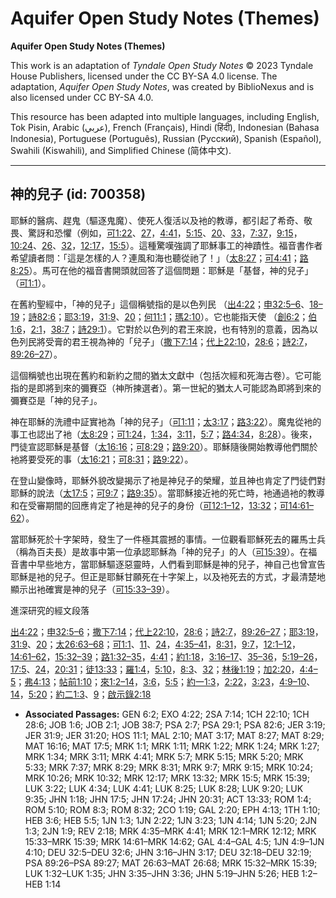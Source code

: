 # Aquifer Open Study Notes (Themes)

**Aquifer Open Study Notes (Themes)**

This work is an adaptation of *Tyndale Open Study Notes* © 2023 Tyndale House Publishers, licensed under the CC BY\-SA 4\.0 license. The adaptation, *Aquifer Open Study Notes*, was created by BiblioNexus and is also licensed under CC BY\-SA 4\.0\.

This resource has been adapted into multiple languages, including English, Tok Pisin, Arabic (عربي), French (Français), Hindi (हिंदी), Indonesian (Bahasa Indonesia), Portuguese (Português), Russian (Русский), Spanish (Español), Swahili (Kiswahili), and Simplified Chinese (简体中文).



--------------------------------

## 神的兒子 (id: 700358)

耶穌的醫病、趕鬼（驅逐鬼魔）、使死人復活以及衪的教導，都引起了希奇、敬畏、驚訝和恐懼（例如，[可1:22](https://ref.ly/Mark1:22)、[27](https://ref.ly/Mark1:27)，[4:41](https://ref.ly/Mark4:41)，[5:15](https://ref.ly/Mark5:15)、[20](https://ref.ly/Mark5:20)、[33](https://ref.ly/Mark5:33)，[7:37](https://ref.ly/Mark7:37)，[9:15](https://ref.ly/Mark9:15)，[10:24](https://ref.ly/Mark10:24)、[26](https://ref.ly/Mark10:26)、[32](https://ref.ly/Mark10:32)，[12:17](https://ref.ly/Mark12:17)，[15:5](https://ref.ly/Mark15:5)）。這種驚嘆強調了耶穌事工的神蹟性。福音書作者希望讀者問：「這是怎樣的人？連風和海也聽從祂了！」（[太8:27](https://ref.ly/Matt8:27)；[可4:41](https://ref.ly/Mark4:41)；[路8:25](https://ref.ly/Luke8:25)）。馬可在他的福音書開頭就回答了這個問題：耶穌是「基督，神的兒子」（[可1:1](https://ref.ly/Mark1:1)）。

在舊約聖經中，「神的兒子」這個稱號指的是以色列民 （[出4:22](https://ref.ly/Exod4:22)；[申32:5–6](https://ref.ly/Deut32:5-Deut32:6)、[18–19](https://ref.ly/Deut32:18-Deut32:19)；[詩82:6](https://ref.ly/Ps82:6)；[耶3:19](https://ref.ly/Jer3:19)，[31:9](https://ref.ly/Jer31:9)、[20](https://ref.ly/Jer31:20)；[何11:1](https://ref.ly/Hos11:1)；[瑪2:10](https://ref.ly/Mal2:10)）。它也能指天使 （[創6:2](https://ref.ly/Gen6:2)；[伯1:6](https://ref.ly/Job1:6)，[2:1](https://ref.ly/Job2:1)，[38:7](https://ref.ly/Job38:7)；[詩29:1](https://ref.ly/Ps29:1)）。它對於以色列的君王來說，也有特別的意義，因為以色列民將受膏的君王視為神的「兒子」（[撒下7:14](https://ref.ly/2Sam7:14)；[代上22:10](https://ref.ly/1Chr22:10)，[28:6](https://ref.ly/1Chr28:6)；[詩2:7](https://ref.ly/Ps2:7)，[89:26–27](https://ref.ly/Ps89:26-Ps89:27)）。

這個稱號也出現在舊約和新約之間的猶太文獻中（包括次經和死海古卷）。它可能指的是即將到來的彌賽亞（神所揀選者）。第一世紀的猶太人可能認為即將到來的彌賽亞是「神的兒子」。

神在耶穌的洗禮中証實衪為「神的兒子」（[可1:11](https://ref.ly/Mark1:11)；[太3:17](https://ref.ly/Matt3:17)；[路3:22](https://ref.ly/Luke3:22)）。魔鬼從衪的事工也認出了衪（[太8:29](https://ref.ly/Matt8:29)；[可1:24](https://ref.ly/Mark1:24)，[1:34](https://ref.ly/Mark1:34)，[3:11](https://ref.ly/Mark3:11)，[5:7](https://ref.ly/Mark5:7)；[路4:34](https://ref.ly/Luke4:34)，[8:28](https://ref.ly/Luke8:28)）。後來，門徒宣認耶穌是基督（[太16:16](https://ref.ly/Matt16:16)；[可8:29](https://ref.ly/Mark8:29)；[路9:20](https://ref.ly/Luke9:20)）。耶穌隨後開始教導他們關於衪將要受死的事（[太16:21](https://ref.ly/Matt16:16)；[可8:31](https://ref.ly/Mark8:31)；[路9:22](https://ref.ly/Luke9:20)）。

在登山變像時，耶穌外貌改變揭示了衪是神兒子的榮耀，並且神也肯定了門徒們對耶穌的說法（[太17:5](https://ref.ly/Matt17:5)；[可9:7](https://ref.ly/Mark9:7)；[路9:35](https://ref.ly/Luke9:35)）。當耶穌接近衪的死亡時，衪通過衪的教導和在受審期間的回應肯定了衪是神的兒子的身份（[可12:1–12](https://ref.ly/Mark12:1-Mark12:12)，[13:32](https://ref.ly/Mark13:32)；[可14:61–62](https://ref.ly/Mark14:61-Mark14:62)）。

當耶穌死於十字架時，發生了一件極其震撼的事情。一位觀看耶穌死去的羅馬士兵（稱為百夫長）是故事中第一位承認耶穌為「神的兒子」的人（[可15:39](https://ref.ly/Mark15:39)）。在福音書中早些地方，當耶穌驅逐惡靈時，人們看到耶穌是神的兒子，神自己也曾宣告耶穌是衪的兒子。但正是耶穌甘願死在十字架上，以及衪死去的方式，才最清楚地顯示出衪確實是神的兒子（[可15:33–39](https://ref.ly/Mark15:33-Mark15:39)）。

進深研究的經文段落

[出4:22](https://ref.ly/Exod4:22)；[申32:5–6](https://ref.ly/Deut32:5-Deut32:6)；[撒下7:14](https://ref.ly/2Sam7:14)；[代上22:10](https://ref.ly/1Chr22:10)，[28:6](https://ref.ly/1Chr28:6)；[詩2:7](https://ref.ly/Ps2:7)，[89:26–27](https://ref.ly/Ps89:26-Ps89:27)；[耶3:19](https://ref.ly/Jer3:19)，[31:9](https://ref.ly/Jer31:9)、[20](https://ref.ly/Jer31:20)；[太26:63–68](https://ref.ly/Matt26:63-Matt26:68)；[可1:1](https://ref.ly/Mark1:1)、[11](https://ref.ly/Mark1:11)、[24](https://ref.ly/Mark1:24)，[4:35–41](https://ref.ly/Mark4:35-Mark4:41)，[8:31](https://ref.ly/Mark8:31)，[9:7](https://ref.ly/Mark9:7)，[12:1–12](https://ref.ly/Mark12:1-Mark12:12)，[14:61–62](https://ref.ly/Mark14:61-Mark14:62)，[15:32–39](https://ref.ly/Mark15:32-Mark15:39)；[路1:32–35](https://ref.ly/Luke1:32-Luke1:35)，[4:41](https://ref.ly/Luke4:41)；[約1:18](https://ref.ly/John1:18)，[3:16–17](https://ref.ly/John3:16-John3:17)、[35–36](https://ref.ly/John3:35-John3:36)，[5:19–26](https://ref.ly/John5:19-John5:26)，[17:5](https://ref.ly/John17:5)、[24](https://ref.ly/John17:24)，[20:31](https://ref.ly/John20:31)；[徒13:33](https://ref.ly/Acts13:33)；[羅1:4](https://ref.ly/Rom1:4)，[5:10](https://ref.ly/Rom5:10)，[8:3](https://ref.ly/Rom8:3)、[32](https://ref.ly/Rom8:32)；[林後1:19](https://ref.ly/2Cor1:19)；[加2:20](https://ref.ly/Gal2:20)，[4:4–5](https://ref.ly/Gal4:4-Gal4:5)；[弗4:13](https://ref.ly/Eph4:13)；[帖前1:10](https://ref.ly/1Thess1:10)；[來1:2–14](https://ref.ly/Heb1:2-Heb1:14)，[3:6](https://ref.ly/Heb3:6)，[5:5](https://ref.ly/Heb5:5)；[約一1:3](https://ref.ly/1John1:3)，[2:22](https://ref.ly/1John2:22)，[3:23](https://ref.ly/1John3:23)，[4:9–10](https://ref.ly/1John4:9-1John4:10)、[14](https://ref.ly/1John4:14)，[5:20](https://ref.ly/1John5:20)；[約二1:3](https://ref.ly/2John1:3)、[9](https://ref.ly/2John1:9)；[啟示錄2:18](https://ref.ly/Rev2:18)

* **Associated Passages:** GEN 6:2; EXO 4:22; 2SA 7:14; 1CH 22:10; 1CH 28:6; JOB 1:6; JOB 2:1; JOB 38:7; PSA 2:7; PSA 29:1; PSA 82:6; JER 3:19; JER 31:9; JER 31:20; HOS 11:1; MAL 2:10; MAT 3:17; MAT 8:27; MAT 8:29; MAT 16:16; MAT 17:5; MRK 1:1; MRK 1:11; MRK 1:22; MRK 1:24; MRK 1:27; MRK 1:34; MRK 3:11; MRK 4:41; MRK 5:7; MRK 5:15; MRK 5:20; MRK 5:33; MRK 7:37; MRK 8:29; MRK 8:31; MRK 9:7; MRK 9:15; MRK 10:24; MRK 10:26; MRK 10:32; MRK 12:17; MRK 13:32; MRK 15:5; MRK 15:39; LUK 3:22; LUK 4:34; LUK 4:41; LUK 8:25; LUK 8:28; LUK 9:20; LUK 9:35; JHN 1:18; JHN 17:5; JHN 17:24; JHN 20:31; ACT 13:33; ROM 1:4; ROM 5:10; ROM 8:3; ROM 8:32; 2CO 1:19; GAL 2:20; EPH 4:13; 1TH 1:10; HEB 3:6; HEB 5:5; 1JN 1:3; 1JN 2:22; 1JN 3:23; 1JN 4:14; 1JN 5:20; 2JN 1:3; 2JN 1:9; REV 2:18; MRK 4:35–MRK 4:41; MRK 12:1–MRK 12:12; MRK 15:33–MRK 15:39; MRK 14:61–MRK 14:62; GAL 4:4–GAL 4:5; 1JN 4:9–1JN 4:10; DEU 32:5–DEU 32:6; JHN 3:16–JHN 3:17; DEU 32:18–DEU 32:19; PSA 89:26–PSA 89:27; MAT 26:63–MAT 26:68; MRK 15:32–MRK 15:39; LUK 1:32–LUK 1:35; JHN 3:35–JHN 3:36; JHN 5:19–JHN 5:26; HEB 1:2–HEB 1:14

